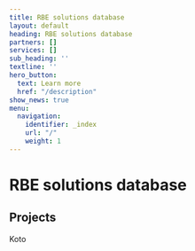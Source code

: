 ```yaml
---
title: RBE solutions database
layout: default
heading: RBE solutions database
partners: []
services: []
sub_heading: ''
textline: ''
hero_button:
  text: Learn more
  href: "/description"
show_news: true
menu:
  navigation:
    identifier: _index
    url: "/"
    weight: 1
---
```

# RBE solutions database

## Projects
Koto
